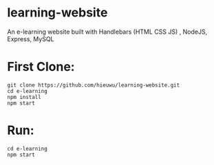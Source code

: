 # learning-website
An e-learning website built with Handlebars  (HTML CSS JS) , NodeJS, Express, MySQL

# First Clone:

```
git clone https://github.com/hieuwu/learning-website.git
cd e-learning
npm install
npm start
```

# Run:
```
cd e-learning
npm start
```
